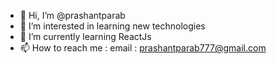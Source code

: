 - 👋 Hi, I’m @prashantparab
- 👀 I’m interested in learning new technologies
- 🌱 I’m currently learning ReactJs 
- 📫 How to reach me : email : prashantparab777@gmail.com

<!---
prashantparab/prashantparab is a ✨ special ✨ repository because its `README.md` (this file) appears on your GitHub profile.
You can click the Preview link to take a look at your changes.
--->

